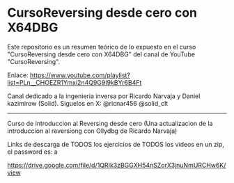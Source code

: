 # CursoReversing desde cero con X64DBG

Este repositorio es un resumen teórico de lo expuesto en el curso "CursoReversing desde cero con X64DBG" del canal de YouTube "CursoReversing".

Enlace: https://www.youtube.com/playlist?list=PLn__CHOEZR1Ymxi2n4Q9G9I9kBYr6B4Ft

Canal dedicado a la ingenieria inversa por Ricardo Narvaja y Daniel kazimirow (Solid). Siguelos en X: @ricnar456 @solid_clt

---

Curso de introduccion al Reversing desde cero (Una actualizacion de la introduccion al reversiong con Ollydbg de Ricardo Narvaja)

Links de descarga de TODOS los ejercicios de TODOS los videos en un zip, el password es: a

https://drive.google.com/file/d/1QRIk3zBGGXH54nSZorX3jnuNmURCHw6K/view
